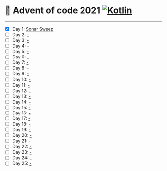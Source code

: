 # 🎄 Advent of code 2021 [![Kotlin](https://img.shields.io/badge/Kotlin-7F52FF?style=flat&logo=kotlin)](https://kotlinlang.org)


---

  - [x] Day 1: [Sonar Sweep](https://adventofcode.com/2021/day/1)
  - [ ] Day 2: [-](https://adventofcode.com/2021/day/2)
  - [ ] Day 3: [-](https://adventofcode.com/2021/day/3)
  - [ ] Day 4: [-](https://adventofcode.com/2021/day/4)
  - [ ] Day 5: [-](https://adventofcode.com/2021/day/5)
  - [ ] Day 6: [-](https://adventofcode.com/2021/day/6)
  - [ ] Day 7: [-](https://adventofcode.com/2021/day/7)
  - [ ] Day 8: [-](https://adventofcode.com/2021/day/8)
  - [ ] Day 9: [-](https://adventofcode.com/2021/day/9)
  - [ ] Day 10: [-](https://adventofcode.com/2021/day/10)
  - [ ] Day 11: [-](https://adventofcode.com/2021/day/11)
  - [ ] Day 12: [-](https://adventofcode.com/2021/day/12)
  - [ ] Day 13: [-](https://adventofcode.com/2021/day/13)
  - [ ] Day 14: [-](https://adventofcode.com/2021/day/14)
  - [ ] Day 15: [-](https://adventofcode.com/2021/day/15)
  - [ ] Day 16: [-](https://adventofcode.com/2021/day/16)
  - [ ] Day 17: [-](https://adventofcode.com/2021/day/17)
  - [ ] Day 18: [-](https://adventofcode.com/2021/day/18)
  - [ ] Day 19: [-](https://adventofcode.com/2021/day/19)
  - [ ] Day 20: [-](https://adventofcode.com/2021/day/20)
  - [ ] Day 21: [-](https://adventofcode.com/2021/day/21)
  - [ ] Day 22: [-](https://adventofcode.com/2021/day/22)
  - [ ] Day 23: [-](https://adventofcode.com/2021/day/23)
  - [ ] Day 24: [-](https://adventofcode.com/2021/day/24)
  - [ ] Day 25: [-](https://adventofcode.com/2021/day/25)